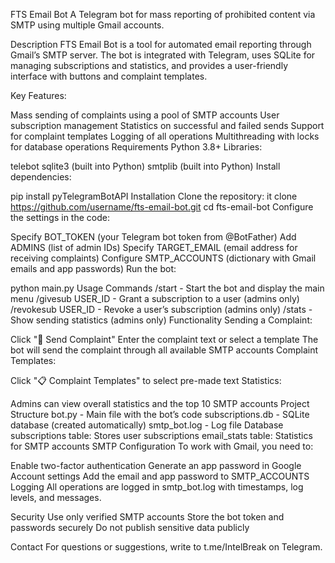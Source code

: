 FTS Email Bot
A Telegram bot for mass reporting of prohibited content via SMTP using multiple Gmail accounts.

Description
FTS Email Bot is a tool for automated email reporting through Gmail’s SMTP server. The bot is integrated with Telegram, uses SQLite for managing subscriptions and statistics, and provides a user-friendly interface with buttons and complaint templates.

Key Features:

Mass sending of complaints using a pool of SMTP accounts
User subscription management
Statistics on successful and failed sends
Support for complaint templates
Logging of all operations
Multithreading with locks for database operations
Requirements
Python 3.8+
Libraries:

telebot
sqlite3 (built into Python)
smtplib (built into Python)
Install dependencies:

pip install pyTelegramBotAPI
Installation
Clone the repository:
it clone https://github.com/username/fts-email-bot.git
cd fts-email-bot
Configure the settings in the code:

Specify BOT_TOKEN (your Telegram bot token from @BotFather)
Add ADMINS (list of admin IDs)
Specify TARGET_EMAIL (email address for receiving complaints)
Configure SMTP_ACCOUNTS (dictionary with Gmail emails and app passwords)
Run the bot:

python main.py
Usage
Commands
/start - Start the bot and display the main menu
/givesub USER_ID - Grant a subscription to a user (admins only)
/revokesub USER_ID - Revoke a user’s subscription (admins only)
/stats - Show sending statistics (admins only)
Functionality
Sending a Complaint:

Click "🚨 Send Complaint"
Enter the complaint text or select a template
The bot will send the complaint through all available SMTP accounts
Complaint Templates:

Click "📋 Complaint Templates" to select pre-made text
Statistics:

Admins can view overall statistics and the top 10 SMTP accounts
Project Structure
bot.py - Main file with the bot’s code
subscriptions.db - SQLite database (created automatically)
smtp_bot.log - Log file
Database
subscriptions table: Stores user subscriptions
email_stats table: Statistics for SMTP accounts
SMTP Configuration
To work with Gmail, you need to:

Enable two-factor authentication
Generate an app password in Google Account settings
Add the email and app password to SMTP_ACCOUNTS
Logging
All operations are logged in smtp_bot.log with timestamps, log levels, and messages.

Security
Use only verified SMTP accounts
Store the bot token and passwords securely
Do not publish sensitive data publicly

Contact
For questions or suggestions, write to t.me/IntelBreak on Telegram.
